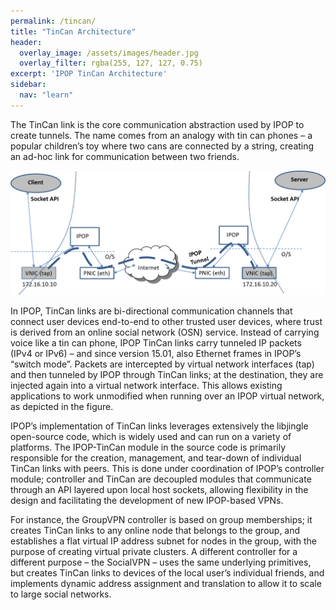 ```yaml
---
permalink: /tincan/
title: "TinCan Architecture"
header:
  overlay_image: /assets/images/header.jpg
  overlay_filter: rgba(255, 127, 127, 0.75)
excerpt: 'IPOP TinCan Architecture'
sidebar:
  nav: "learn"
---
```

The TinCan link is the core communication abstraction used by IPOP to create tunnels. The name comes from an analogy with tin can phones – a popular children’s toy where two cans are connected by a string, creating an ad-hoc link for communication between two friends.

![IPOP Application View](../assets/images/ipop-application-view.png)

In IPOP, TinCan links are bi-directional communication channels that connect user devices end-to-end to other trusted user devices, where trust is derived from an online social network (OSN) service. Instead of carrying voice like a tin can phone, IPOP TinCan links carry tunneled IP packets (IPv4 or IPv6) – and since version 15.01, also Ethernet frames in IPOP’s “switch mode”. Packets are intercepted by virtual network interfaces (tap) and then tunneled by IPOP through TinCan links; at the destination, they are injected again into a virtual network interface. This allows existing applications to work unmodified when running over an IPOP virtual network, as depicted in the figure.

IPOP’s implementation of TinCan links leverages extensively the libjingle open-source code, which is widely used and can run on a variety of platforms. The IPOP-TinCan module in the source code is primarily responsible for the creation, management, and tear-down of individual TinCan links with peers. This is done under coordination of IPOP’s controller module; controller and TinCan are decoupled modules that communicate through an API layered upon local host sockets, allowing flexibility in the design and facilitating the development of new IPOP-based VPNs.

For instance, the GroupVPN controller is based on group memberships; it creates TinCan links to any online node that belongs to the group, and establishes a flat virtual IP address subnet for nodes in the group, with the purpose of creating virtual private clusters. A different controller for a different purpose – the SocialVPN – uses the same underlying primitives, but creates TinCan links to devices of the local user’s individual friends, and implements dynamic address assignment and translation to allow it to scale to large social networks.